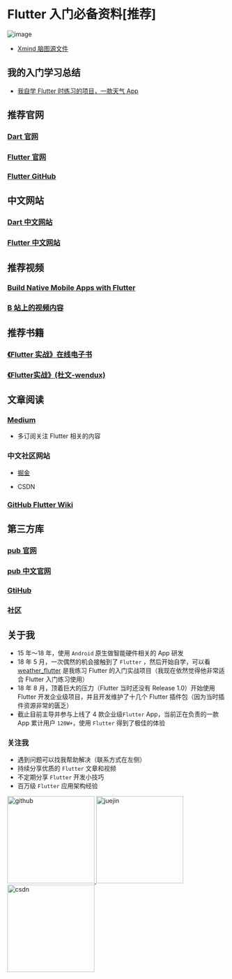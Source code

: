 # Flutter 入门必备资料[推荐]

![image](https://user-images.githubusercontent.com/8764899/115984572-573cfb80-a5da-11eb-82e7-8b69fb200f81.png)

- [Xmind 脑图源文件](https://github.com/yy1300326388/flutter_start/blob/main/Flutter%20%E5%85%A5%E9%97%A8%E5%BF%85%E5%A4%87%E8%B5%84%E6%96%99.xmind.zip)


## 我的入门学习总结

- [我自学 Flutter 时练习的项目，一款天气 App](https://github.com/yy1300326388/weather_flutter)

## 推荐官网

### [Dart 官网](https://dart.dev/)

### [Flutter 官网](https://flutter.dev/)

### [Flutter GitHub](https://github.com/flutter/flutter)

## 中文网站

### [Dart 中文网站](https://dart.cn/)

### [Flutter 中文网站](https://flutterchina.club/)

## 推荐视频

### [Build Native Mobile Apps with Flutter](https://classroom.udacity.com/courses/ud905)

### [B 站上的视频内容](https://space.bilibili.com/1698847208)

## 推荐书籍

### [《Flutter 实战》在线电子书](https://book.flutterchina.club/)

### [《Flutter实战》(杜文-wendux)](https://u.jd.com/QqWIKhR)

## 文章阅读

### [Medium](https://medium.com/)

- 多订阅关注 Flutter 相关的内容

### 中文社区网站

- [掘金](https://juejin.cn/tag/Flutter)

- CSDN

### [GitHub Flutter Wiki](https://github.com/flutter/flutter/wiki)

## 第三方库

### [pub 官网](https://pub.dev/)

### [pub 中文官网](https://pub.flutter-io.cn/)

### [GtiHub](https://github.com/search?q=)

### 社区

## 关于我

- 15 年～18 年，使用 `Android` 原生做智能硬件相关的  App 研发
- 18 年 5 月，一次偶然的机会接触到了 `Flutter` ，然后开始自学，可以看 [weather_flutter](https://github.com/yy1300326388/weather_flutter) 是我练习 Flutter 的入门实战项目（我现在依然觉得他非常适合 Flutter 入门练习使用）
- 18 年 8 月，顶着巨大的压力（Flutter 当时还没有 Release 1.0）开始使用 Flutter 开发企业级项目，并且开发维护了十几个 Flutter 插件包（因为当时插件资源非常的匮乏）
- 截止目前主导并参与上线了 4 款企业级`Flutter` App，当前正在负责的一款 App 累计用户 `120W+`，使用 `Flutter` 得到了极佳的体验

### 关注我 

- 遇到问题可以找我帮助解决（联系方式在左侧）
- 持续分享优质的 `Flutter` 文章和视频
- 不定期分享 `Flutter` 开发小技巧
- 百万级 `Flutter` 应用架构经验

<p>
  <a href="https://github.com/yy1300326388">
    <img width="200" alt="github" src="https://raw.githubusercontent.com/yy1300326388/yy1300326388/main/images/follow/github_follow.png">
  </a>
  <a href="https://juejin.cn/user/764915820276439">
    <img width="200" alt="juejin" src="https://raw.githubusercontent.com/yy1300326388/yy1300326388/main/images/follow/juejin_follow.png">
  </a>
  <a href="https://space.bilibili.com/1698847208">
    <img width="200" alt="csdn" src="https://raw.githubusercontent.com/yy1300326388/yy1300326388/main/images/follow/bilibili_follow.png">
  </a>
</p>

